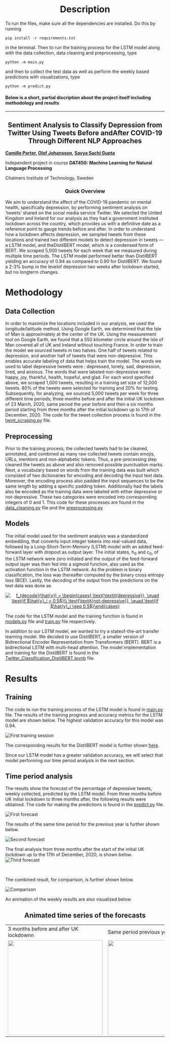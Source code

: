 <h1 align="center"> Description </h1>
To run the files, make sure all the dependencies are installed. Do this by running

```
pip install -r requirements.txt
```

in the terminal. Then to run the training process for the LSTM model along with the data collection, data cleaning and preprocessing, type

```
python -m main.py
```

and then to collect the test data as well as perform the weekly based predictions with visualizations, type

```
python -m predict.py
```

#### Below is a short, partial discription about the project itself including methodology and results 

<hr>

<h2 align="center"> Sentiment Analysis to Classify Depression from Twitter Using Tweets Before andAfter COVID-19 Through Different NLP Approaches </h2>

<b>[Camille Porter](https://github.com/finli), [Olof Johansson](https://github.com/olof98johansson), [Savya Sachi Gupta](https://github.com/foo-bar-omastar)</b>

Independent project in course <b>DAT450: Machine Learning for Natural Language Processing</b>

Chalmers Institute of Technology, Sweden


<h3 align="center"> Quick Overview </h3>
We aim to understand the affect of the COVID-19 pandemic on mental health, specifically depression, by performing sentiment analysis on ‘tweets’ shared on the social media service  Twitter.  We  selected  the  United  Kingdom  and  Ireland for our analysis as they had a government instituted lockdown across the country, which provides us with a definitive date as a reference point to gauge trends before and after. In order to understand how a lockdown affects depression, we sampled tweets from these locations and trained two different models to detect depression in tweets — a LSTM model, and theDistilBERT  model, which is a condensed form of BERT. We scraped 5,000 tweets for each week that we measured during multiple time periods. The LSTM model performed better than DistilBERT yielding an accuracy of 0.94 as compared to 0.90 for DistilBERT. We found a 2-3% bump in the levelof depression two weeks after lockdown started, but no longterm changes.

<br>




# Methodology <a name="Methodology"></a>
## Data Collection <a name="Data Collection"></a>
In order to maximize the locations included in our analysis, we used the longitude/latitude method. Using Google Earth, we determined that the Isle of Man is approximately at the center of the UK. Using the measurement tool on Google Earth, we found that a 550 kilometer circle around the Isle of Man covered all of UK and Ireland without touching France. In order to train the model we sourced tweets in two halves. One half of tweets related to depression, and another half of tweets that were non-depressive. This enables accurate labeling of data that helps train the model. The words we used to label depressive tweets were : depressed, lonely, sad, depression, tired, and anxious. The words that were labeled non-depressive were: happy, joy, thankful, health, hopeful, and glad. For each word specified above, we scraped 1,000 tweets, resulting in a training set size of 12,000 tweets. 80% of the tweets were selected for training and 20% for testing. Subsequently, for analyzing, we sourced 5,000 tweets per week for three different time periods; three months before and after the initial UK lockdown of 23 March, 2020, same period the year before and then a six months period starting from three months after the initial lockdown up to 17th of December, 2020. The code for the tweet collection process is found in the [twint_scraping.py](https://github.com/olof98johansson/SentimentAnalysisNLP/blob/main/twint_scraping.py) file.

## Preprocessing <a name="Preprocessing"></a>
Prior to the training process, the collected tweets had to be cleaned, annotated, and combined as many raw collected tweets contain emojis, URLs, mentions and non-alphabetic
tokens. Thus, a pre-processing step cleaned the tweets as above and also removed possible punctuation marks. Next, a vocabulary based on words from the training data was built which consisted of two dictionaries for encoding and decoding the input text data. Moreover, the encoding process also padded the input sequences to be the same length by adding a specific padding token. Additionally had the labels also be encoded as the training data were labeled with either depressive or not-depressive. These two categories were encoded into corresponding integers of 0 and 1. This code for these processes are found in the [data_cleaning.py](https://github.com/olof98johansson/SentimentAnalysisNLP/blob/main/data_cleaning.py) file and the [preprocessing.py](https://github.com/olof98johansson/SentimentAnalysisNLP/blob/main/preprocessing.py)

## Models <a name="models"></a>
The initial model used for the sentiment analysis was a standardized embedding, that converts input integer tokens into real-valued data, followed by a Long-Short-Term-Memory (LSTM) model with an added feed-forward layer with dropout as output layer. The initial states, h<sub>0</sub> and c<sub>0</sub>, of the LSTM network were zero initiated and the output of the feed-forward output layer was then fed into a sigmoid function, also used as the activation function in the LSTM network. As the problem is binary classification, the loss was thereafter computed by the binary cross entropy loss (BCE). Lastly, the decoding of the output from the predictions on the test data was done as

<p align="center">
<a href="https://www.codecogs.com/eqnedit.php?latex=f_{decode}(\hat{y})&space;=&space;\begin{cases}&space;\text{\textit{depressive}},&space;\quad&space;\text{if&space;$\hat{y}_i&space;<&space;0.5$}\\&space;\text{\textit{not-depressive}},&space;\quad&space;\text{if&space;$\hat{y}_i&space;\geq&space;0.5$}\end{cases}" target="_blank"><img align="center" src="https://latex.codecogs.com/gif.latex?f_{decode}(\hat{y})&space;=&space;\begin{cases}&space;\text{\textit{depressive}},&space;\quad&space;\text{if&space;$\hat{y}_i&space;<&space;0.5$}\\&space;\text{\textit{not-depressive}},&space;\quad&space;\text{if&space;$\hat{y}_i&space;\geq&space;0.5$}\end{cases}" title="f_{decode}(\hat{y}) = \begin{cases} \text{\textit{depressive}}, \quad \text{if $\hat{y}_i < 0.5$}\\ \text{\textit{not-depressive}}, \quad \text{if $\hat{y}_i \geq 0.5$}\end{cases}" /></a>
</p>

The code for the LSTM model and the training function is found in [models.py](https://github.com/olof98johansson/SentimentAnalysisNLP/blob/main/models.py) file and [train.py](https://github.com/olof98johansson/SentimentAnalysisNLP/blob/main/train.py) file respectively.
<br>

In addition to our LSTM model, we wanted to try a stateof-the-art transfer learning model. We decided to use DistilBERT, a smaller version of Bidirectional Encoder Representation from Transformers (BERT). BERT is a bidirectional LSTM with multi-head attention. The model implementation and training for the DistilBERT is found in the [Twitter_Classification_DistilBERT.ipynb](https://github.com/olof98johansson/SentimentAnalysisNLP/blob/main/Twitter_Classification_DistilBERT.ipynb) file.


# Results <a name="Results"></a>
## Training <a name="Training"></ha>
The code to run the training process of the LSTM model is found in [main.py](https://github.com/olof98johansson/SentimentAnalysisNLP/blob/main/main.py) file. The results of the training progress and accuracy metrics for the LSTM model are shown below. The highest validation accuracy for this model was 0.94.

![First training session](https://github.com/olof98johansson/SentimentAnalysisNLP/blob/main/plots/training_animation_progress_REAL.gif?raw=true)
<br>

The corresponding results for the DistilBERT model is further shown [here](https://github.com/olof98johansson/SentimentAnalysisNLP/blob/main/distilBERT_plots/8_epoch_train.pdf).


Since our LSTM model has a greater validation accuracy, we will select that model performing our time period analysis in the next section.

## Time period analysis <a name="forecast"></a>
The results show the forecast of the percentage of depressive tweets, weekly collected, predicted by the LSTM model. From three months before UK initial lockdown to three months after, the following results were obtained. The code for making the predictions is found in the [predict.py](https://github.com/olof98johansson/SentimentAnalysisNLP/blob/main/predict.py) file.

![First forecast](https://github.com/olof98johansson/SentimentAnalysisNLP/blob/main/plots/forecast_orig.png?raw=true)
<br>

The results of the same time period for the previous year is further shown below.

![Second forecast](https://github.com/olof98johansson/SentimentAnalysisNLP/blob/main/plots/forecast_year_before.png?raw=true)
<br>

The final analysis from three months after the start of the initial UK lockdown up to the 17th of December, 2020, is shown below.
![Third forecast](https://github.com/olof98johansson/SentimentAnalysisNLP/blob/main/plots/forecast_up_to_now.png?raw=true)

<br>

The combined result, for comparison, is further shown below.

![Comparison](https://github.com/olof98johansson/SentimentAnalysisNLP/blob/main/plots/comparison.png?raw=true)

An animation of the weekly results are also visualized below.


<h2 align="center"> Animated time series of the forecasts </h2>

<table>
  <tr>
    <td>3 months before and after UK lockdownn</td>
     <td>Same period previous year</td>
     <td>3 months after lockdown to recent</td>
  </tr>
  <tr>
    <td><img src="https://github.com/olof98johansson/SentimentAnalysisNLP/blob/main/plots/forecast_bar_race_orig.gif" width=300></td>
    <td><img src="https://github.com/olof98johansson/SentimentAnalysisNLP/blob/main/plots/forecast_bar_race_last_year.gif" width=300></td>
    <td><img src="https://github.com/olof98johansson/SentimentAnalysisNLP/blob/main/plots/forecast_bar_race_up_to_now.gif" width=300></td>
  </tr>
 </table>

